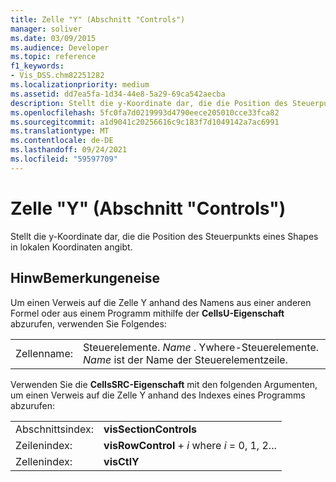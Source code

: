 ```yaml
---
title: Zelle "Y" (Abschnitt "Controls")
manager: soliver
ms.date: 03/09/2015
ms.audience: Developer
ms.topic: reference
f1_keywords:
- Vis_DSS.chm82251282
ms.localizationpriority: medium
ms.assetid: dd7ea5fa-1d34-44e8-5a29-69ca542aecba
description: Stellt die y-Koordinate dar, die die Position des Steuerpunkts eines Shapes in lokalen Koordinaten angibt.
ms.openlocfilehash: 5fc0fa7d0219993d4790eece205010cce33fca82
ms.sourcegitcommit: a1d9041c20256616c9c183f7d1049142a7ac6991
ms.translationtype: MT
ms.contentlocale: de-DE
ms.lasthandoff: 09/24/2021
ms.locfileid: "59597709"
---
```

# <a name="y-cell-controls-section"></a>Zelle "Y" (Abschnitt "Controls")

Stellt  die y-Koordinate dar, die die Position des Steuerpunkts eines Shapes in lokalen Koordinaten angibt. 
  
## <a name="remarks"></a>HinwBemerkungeneise

Um einen Verweis auf die Zelle Y anhand des Namens aus einer anderen Formel oder aus einem Programm mithilfe der **CellsU-Eigenschaft** abzurufen, verwenden Sie Folgendes: 
  
|||
|:-----|:-----|
| Zellenname:  <br/> | Steuerelemente.  *Name*  . Ywhere-Steuerelemente.  *Name*  ist der Name der Steuerelementzeile.  <br/> |
   
Verwenden Sie die **CellsSRC-Eigenschaft** mit den folgenden Argumenten, um einen Verweis auf die Zelle Y anhand des Indexes eines Programms abzurufen: 
  
|||
|:-----|:-----|
| Abschnittsindex:  <br/> |**visSectionControls** <br/> |
| Zeilenindex:  <br/> |**visRowControl**  +   *i* where *i* = 0, 1, 2...  <br/> |
| Zellenindex:  <br/> |**visCtlY** <br/> |
   

